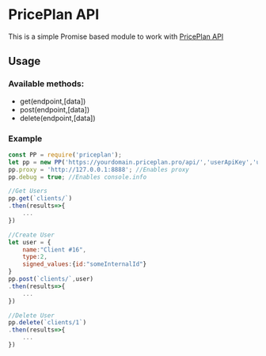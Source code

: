 # PricePlan API

This is a simple Promise based module to work with [PricePlan API](http://docs.priceplan.ru/)

## Usage
### Available methods:
* get(endpoint,[data])
* post(endpoint,[data])
* delete(endpoint,[data])

### Example
```javascript
const PP = require('priceplan');
let pp = new PP('https://yourdomain.priceplan.pro/api/','userApiKey','userPassword');
pp.proxy = 'http://127.0.0.1:8888';	//Enables proxy
pp.debug = true; //Enables console.info

//Get Users
pp.get(`clients/`)
.then(results=>{
    ...
})

//Create User
let user = {
    name:"Client #16",
    type:2,
    signed_values:{id:"someInternalId"}
}
pp.post(`clients/`,user)
.then(results=>{
    ...
})

//Delete User
pp.delete(`clients/1`)
.then(results=>{
    ...
})
```
